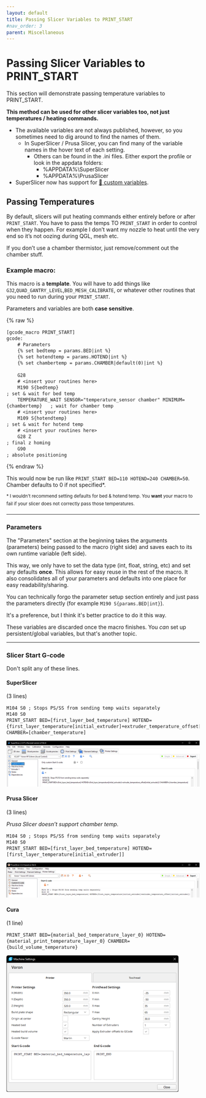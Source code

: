 ```yaml
---
layout: default
title: Passing Slicer Variables to PRINT_START
#nav_order: 3
parent: Miscellaneous
---
```

# Passing Slicer Variables to PRINT_START

This section will demonstrate passing temperature variables to PRINT_START.

**This method can be used for other slicer variables too, not just temperatures / heating commands.**
- The available variables are not always published, however, so you sometimes need to dig around to find the names of them.
    - In SuperSlicer / Prusa Slicer, you can find many of the variable names in the hover text of each setting.
        - Others can be found in the .ini files. Either export the profile or look in the appdata folders:
            - %APPDATA%\SuperSlicer
            - %APPDATA%\PrusaSlicer
- SuperSlicer now has support for [:page_facing_up: custom variables](https://github.com/supermerill/SuperSlicer/releases/tag/2.3.57.5).


## Passing Temperatures

By default, slicers will put heating commands either entirely before or after `PRINT_START`. You have to pass the temps TO `PRINT_START` in order to control when they happen. 
For example I don’t want my nozzle to heat until the very end so it’s not oozing during QGL, mesh etc.

If you don’t use a chamber thermistor, just remove/comment out the chamber stuff. 

### Example macro:

This macro is a **template**. You will have to add things like `G32`,`QUAD_GANTRY_LEVEL`,`BED_MESH_CALIBRATE`, or whatever other routines that you need to run during your `PRINT_START`.

Parameters and variables are both **case sensitive**.

{% raw %}
```
[gcode_macro PRINT_START]
gcode:        
    # Parameters
    {% set bedtemp = params.BED|int %}
    {% set hotendtemp = params.HOTEND|int %}
    {% set chambertemp = params.CHAMBER|default(0)|int %}
    
    G28
    # <insert your routines here>
    M190 S{bedtemp}                                                              ; set & wait for bed temp
    TEMPERATURE_WAIT SENSOR="temperature_sensor chamber" MINIMUM={chambertemp}   ; wait for chamber temp
    # <insert your routines here>
    M109 S{hotendtemp}                                                           ; set & wait for hotend temp
    # <insert your routines here>
    G28 Z                                                                        ; final z homing
    G90                                                                          ; absolute positioning
```
{% endraw %}

This would now be run like `PRINT_START BED=110 HOTEND=240 CHAMBER=50`. 
Chamber defaults to 0 if not specified*.

<sup>* I wouldn't recommend setting defaults for bed & hotend temp. You **want** your macro to fail if your slicer does not correctly pass those temperatures.</sup>

---

### Parameters

The "Parameters" section at the beginning takes the arguments (parameters) being passed to the macro (right side) and saves each to its own runtime variable (left side). 

This way, we only have to set the data type (int, float, string, etc) and set any defaults **once**. This allows for easy reuse in the rest of the macro. It also consolidates all of your parameters and defaults into one place for easy readability/sharing.

You can technically forgo the parameter setup section entirely and just pass the parameters directly (for example `M190 S{params.BED|int}`).

It's a preference, but I think it's better practice to do it this way.

These variables are discarded once the macro finishes. You *can* set up persistent/global variables, but that's another topic.

---
### Slicer Start G-code

Don't split any of these lines.
#### SuperSlicer
(3 lines)
```
M104 S0 ; Stops PS/SS from sending temp waits separately
M140 S0
PRINT_START BED=[first_layer_bed_temperature] HOTEND={first_layer_temperature[initial_extruder]+extruder_temperature_offset[initial_extruder]} CHAMBER=[chamber_temperature]
```
![](./images/passing_slicer_variables/PassingVariables-SS.png) 

#### Prusa Slicer 
(3 lines)

*Prusa Slicer doesn’t support chamber temp.*
    
```
M104 S0 ; Stops PS/SS from sending temp waits separately
M140 S0
PRINT_START BED=[first_layer_bed_temperature] HOTEND=[first_layer_temperature[initial_extruder]]
```
![](./images/passing_slicer_variables/PassingVariables-PS.png) 

#### Cura
(1 line)
```
PRINT_START BED={material_bed_temperature_layer_0} HOTEND={material_print_temperature_layer_0} CHAMBER={build_volume_temperature}
```
![](./images/passing_slicer_variables/PassingVariables-Cura.png) 

